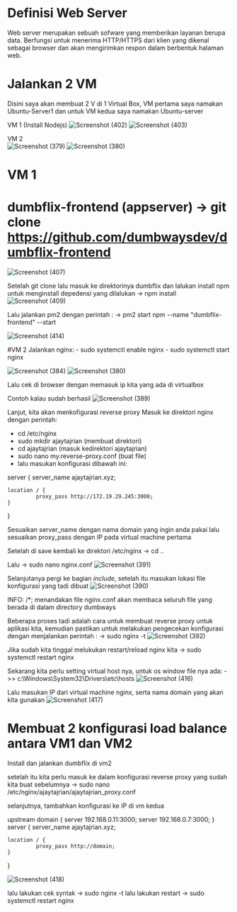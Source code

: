 # Definisi Web Server
Web server merupakan sebuah sofware yang memberikan layanan berupa data. Berfungsi untuk menerima HTTP/HTTPS dari klien yang dikenal sebagai browser dan akan mengirimkan respon dalam berbentuk halaman web.
 
# Jalankan 2 VM
Disini saya akan membuat 2 V di 1 Virtual Box, VM pertama saya namakan Ubuntu-Server1 dan untuk VM kedua saya namakan Ubuntu-server

VM 1 (Install Nodejs)
![Screenshot (402)](https://user-images.githubusercontent.com/109257850/203879662-252ed264-7f5b-47d7-b699-8d61122bfe70.png)
![Screenshot (403)](https://user-images.githubusercontent.com/109257850/203880271-cc2a77c5-07d5-4a88-babf-fcfeb5968076.png)

VM 2  
![Screenshot (379)](https://user-images.githubusercontent.com/109257850/203689635-49520a86-6a68-4957-afa7-2073d7889ad2.png)
![Screenshot (380)](https://user-images.githubusercontent.com/109257850/203689642-6339c852-d835-43a6-bee1-d361540d4ec1.png)

# VM 1  
# dumbflix-frontend (appserver) -> git clone https://github.com/dumbwaysdev/dumbflix-frontend
![Screenshot (407)](https://user-images.githubusercontent.com/109257850/203880444-e536cc04-04db-466c-8bb5-33efa8dbd509.png)

Setelah git clone lalu masuk ke direktorinya dumbflix dan lalukan install npm untuk menginstall depedensi yang dilalukan
-> npm install
![Screenshot (409)](https://user-images.githubusercontent.com/109257850/203881879-ba758c60-4395-424d-83df-6846f0f4d0ba.png)

Lalu jalankan pm2 dengan perintah :
-> pm2 start npm --name "dumbflix-frontend" --start

![Screenshot (414)](https://user-images.githubusercontent.com/109257850/203884636-fe8759d4-cbc0-4fb5-80bb-ffe71cc96a7f.png)

#VM 2
Jalankan nginx: - sudo systemctl enable nginx
                - sudo systemctl start nginx
 
![Screenshot (384)](https://user-images.githubusercontent.com/109257850/203694939-bccc5858-0995-4878-9c34-c42e2283ad24.png)
![Screenshot (380)](https://user-images.githubusercontent.com/109257850/203690267-e8f9c333-d45d-4782-b62a-d4989c5c9808.png)

Lalu cek di browser dengan memasuk ip kita yang ada di virtualbox

Contoh kalau sudah berhasil 
![Screenshot (389)](https://user-images.githubusercontent.com/109257850/203695586-27daf638-e309-4730-a6c2-c57b96ab3621.png)

Lanjut, kita akan menkofigurasi reverse proxy 
Masuk ke direktori nginx dengan perintah:
- cd /etc/nginx  
- sudo mkdir ajaytajrian (membuat direktori)
- cd ajaytajrian (masuk kedirektori ajaytajrian) 
- sudo nano my.reverse-proxy.conf (buat file)
- lalu masukan konfigurasi dibawah ini:

server {
    server_name ajaytajrian.xyz;
    
    location / {
             proxy_pass http://172.19.29.245:3000;
    }
}
 
 Sesuaikan server_name dengan nama domain yang ingin anda pakai lalu sesuaikan proxy_pass dengan IP pada virtual machine pertama
 
 
Setelah di save kembali ke direktori /etc/nginx -> cd ..
 
Lalu -> sudo nano nginx.conf
 ![Screenshot (391)](https://user-images.githubusercontent.com/109257850/203715732-e51ae0eb-5fe3-42d6-845e-575fa8563f5e.png)

Selanjutanya pergi ke bagian *include*, setelah itu masukan lokasi file konfigurasi yang tadi dibuat
 ![Screenshot (390)](https://user-images.githubusercontent.com/109257850/203716031-c0d5c3bc-66ea-4924-ae8b-a28b12b47389.png)

INFO:
/*; menandakan file nginx.conf akan membaca seluruh file yang berada di dalam directory dumbways
 
 
Beberapa proses tadi adalah cara untuk membuat reverse proxy untuk aplikasi kita, kemudian pastikan untuk melakukan pengecekan konfigurasi dengan menjalankan
perintah :
 -> sudo nginx -t
 ![Screenshot (392)](https://user-images.githubusercontent.com/109257850/203716611-bb62f7a0-1509-410b-abec-39bb29ed33f8.png)

Jika sudah kita tinggal melukukan restart/reload nginx kita
 -> sudo systemctl restart nginx
 
Sekarang kita perlu setting virtual host nya, untuk os window file nya ada: ->> c:\Windows\System32\Drivers\etc\hosts
 ![Screenshot (416)](https://user-images.githubusercontent.com/109257850/203886589-32939f70-4da1-48d5-8d2f-4505ca903cc0.png)

Lalu masukan IP dari virtual machine nginx, serta nama domain yang akan kita gunakan
 ![Screenshot (417)](https://user-images.githubusercontent.com/109257850/203886660-9a02d7b7-6e43-4acb-9e3c-140fa3909150.png)

# Membuat 2 konfigurasi load balance antara VM1 dan VM2
Install dan jalankan dumbflix di vm2

setelah itu kita perlu masuk ke dalam konfigurasi reverse proxy yang sudah kita buat sebelumnya
-> sudo nano /etc/nginx/ajaytajrian/ajaytajrian_proxy.conf

selanjutnya, tambahkan konfigurasi ke IP di vm kedua

upstream domain {
    server 192.168.0.11:3000;
    server 192.168.0.7:3000;
}
server {
    server_name ajaytajrian.xyz;

    location / {
             proxy_pass http://domain;
    }
}
 
![Screenshot (418)](https://user-images.githubusercontent.com/109257850/203890077-2bac310d-681f-490a-8744-78f995d692a7.png)

lalu lakukan cek syntak -> sudo nginx -t
lalu lakukan restart -> sudo systemctl restart nginx 
 

 
 
 
 
 
 
 
 
 
 
 
 
